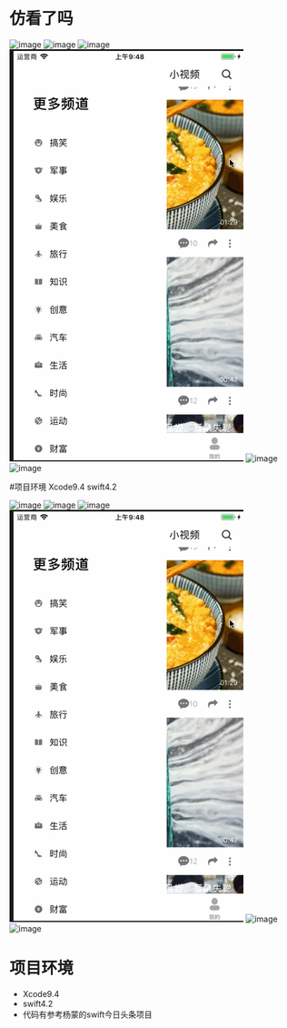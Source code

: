 # 仿看了吗

![image](gif/11.gif)
![image](gif/22.gif)
![image](gif/33.gif)
![image](gif/44.gif)
![image](gif/55.gif)
![image](gif/66.gif)


#项目环境
Xcode9.4 
swift4.2

![image](gif/11.gif)
![image](gif/22.gif)
![image](gif/33.gif)
![image](gif/44.gif)
![image](gif/55.gif)
![image](gif/66.gif)

# 项目环境
- Xcode9.4 
- swift4.2
- 代码有参考杨蒙的swift今日头条项目
